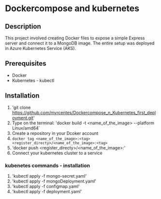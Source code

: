 # Dockercompose and kubernetes 

## Description 

This project involved creating Docker files to expose a simple Express server and connect it to a MongoDB image. The entire setup was deployed in Azure Kubernetes Service (AKS).

## Prerequisites 

* Docker
* Kubernetes - kubectl

## Installation

1. 'git clone https://github.com/mvrcentes/Dockercompose_n_Kubernetes_first_deployment.git'
2. Type on the terminal: 'docker build -t <name_of_the_image> --platform Linux/amd64` 
3. Create a repository in your Dcoker account
4. `docker tag <name_of_the_image>:<tag> <register_directy>/<name_of_the_image>:<tag>`
5. 'docker push <register_directy>/<name_of_the_image>:<tag>'
6. Connect your kubernetes cluster to a service

### kubenetes commands - installation

1. 'kubectl apply -f mongo-secret.yaml'
2. 'kubectl apply -f mongoDeployment.yaml'
3. 'kubectl apply -f configmap.yaml'
4. 'kubectl apply -f deployment.yaml'

